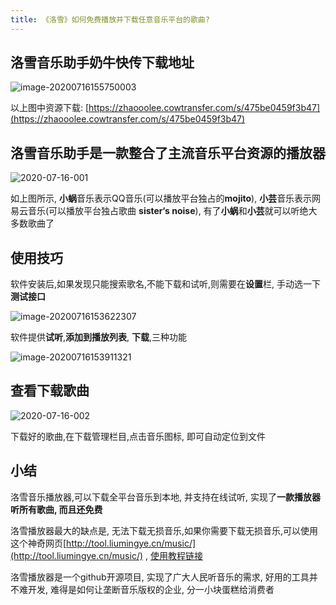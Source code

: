 ```yaml
---
title: 《洛雪》如何免费播放并下载任意音乐平台的歌曲?
---
```


## 洛雪音乐助手奶牛快传下载地址



![image-20200716155750003](https://www.v2fy.com/asset/0i/jikemiji/jikemiji-md/kr-000075.assets/image-20200716155750003.png)



以上图中资源下载: [https://zhaooolee.cowtransfer.com/s/475be0459f3b47](https://zhaooolee.cowtransfer.com/s/475be0459f3b47)





## 洛雪音乐助手是一款整合了主流音乐平台资源的播放器



![2020-07-16-001](https://www.v2fy.com/asset/0i/jikemiji/jikemiji-md/kr-000075.assets/2020-07-16-001.gif)



如上图所示, **小蜗**音乐表示QQ音乐(可以播放平台独占的**mojito**), **小芸**音乐表示网易云音乐(可以播放平台独占歌曲 **sister‘s noise**), 有了**小蜗**和**小芸**就可以听绝大多数歌曲了



## 使用技巧



软件安装后,如果发现只能搜索歌名,不能下载和试听,则需要在**设置**栏, 手动选一下**测试接口**



![image-20200716153622307](https://www.v2fy.com/asset/0i/jikemiji/jikemiji-md/kr-000075.assets/image-20200716153622307.png)



软件提供**试听**,**添加到播放列表**, **下载**,三种功能

![image-20200716153911321](https://www.v2fy.com/asset/0i/jikemiji/jikemiji-md/kr-000075.assets/image-20200716153911321.png)



## 查看下载歌曲

![2020-07-16-002](https://www.v2fy.com/asset/0i/jikemiji/jikemiji-md/kr-000075.assets/2020-07-16-002.gif)



下载好的歌曲,在下载管理栏目,点击音乐图标, 即可自动定位到文件



## 小结



洛雪音乐播放器,可以下载全平台音乐到本地, 并支持在线试听, 实现了**一款播放器听所有歌曲, 而且还免费**



洛雪播放器最大的缺点是, 无法下载无损音乐,如果你需要下载无损音乐,可以使用这个神奇网页[http://tool.liumingye.cn/music/](http://tool.liumingye.cn/music/)  , [使用教程链接](https://www.v2fy.com/p/027_liumingye_music/)



洛雪播放器是一个github开源项目, 实现了广大人民听音乐的需求, 好用的工具并不难开发, 难得是如何让垄断音乐版权的企业, 分一小块蛋糕给消费者  